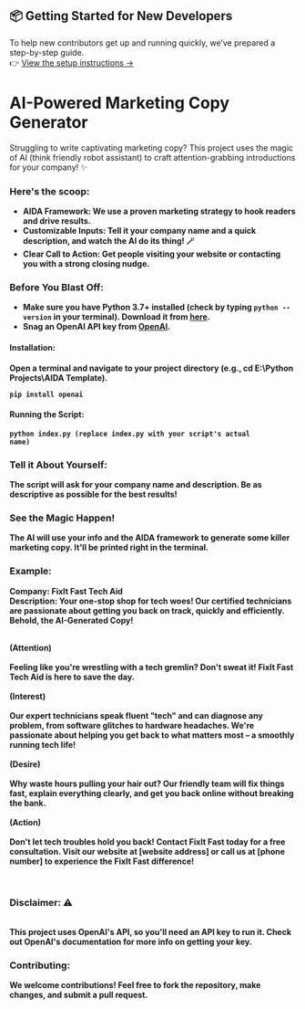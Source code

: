 ## 📦 Getting Started for New Developers

To help new contributors get up and running quickly, we’ve prepared a step-by-step guide.  
👉 [View the setup instructions →](setup.md)


<h1>AI-Powered Marketing Copy Generator </h1>

<p>Struggling to write captivating marketing copy? This project uses the magic of AI (think friendly robot assistant) to craft attention-grabbing introductions for your company! ✨</p>

<h3>Here's the scoop:</h3>

<ul>
  <li><b>AIDA Framework: We use a proven marketing strategy to hook readers and drive results.</li>
  <li><b>Customizable Inputs: Tell it your company name and a quick description, and watch the AI do its thing! 🪄</li>
  <li><b>Clear Call to Action: Get people visiting your website or contacting you with a strong closing nudge.</li>
</ul>

<h3>Before You Blast Off:</h3>

<ul>
  <li>Make sure you have Python 3.7+ installed (check by typing <code>python --version</code> in your terminal). Download it from <a href="https://www.python.org/downloads/">here</a>.</li>
  <li>Snag an OpenAI API key from <a href="https://openai.com/">OpenAI</a>.</li>
</ul>

<h4>Installation:</h4>

<p>Open a terminal and navigate to your project directory (e.g., cd E:\Python Projects\AIDA Template).</p>
<code>pip install openai</code>

<h4>Running the Script:</h4>

<code>python index.py (replace index.py with your script's actual name)</code>

<h3>Tell it About Yourself:</h3>

<p>The script will ask for your company name and description. Be as descriptive as possible for the best results!</p>

<h3>See the Magic Happen!</h3>

<p>The AI will use your info and the AIDA framework to generate some killer marketing copy. It'll be printed right in the terminal.</p>


<h3>Example:</h3>


<b>Company:</b> FixIt Fast Tech Aid<br>
<b>Description:</b> Your one-stop shop for tech woes! Our certified technicians are passionate about getting you back on track, quickly and efficiently.
<br>
<b>Behold, the AI-Generated Copy!</b>
<br><br>

(Attention)
<br><br>
Feeling like you're wrestling with a tech gremlin? Don't sweat it! FixIt Fast Tech Aid is here to save the day.
<br><br>
(Interest)
<br><br>
Our expert technicians speak fluent "tech" and can diagnose any problem, from software glitches to hardware headaches. We're passionate about helping you get back to what matters most – a smoothly running tech life!
<br><br>
(Desire)
<br><br>
Why waste hours pulling your hair out? Our friendly team will fix things fast, explain everything clearly, and get you back online without breaking the bank.
<br><br>
(Action)
<br><br>
Don't let tech troubles hold you back! Contact FixIt Fast today for a free consultation. Visit our website at [website address] or call us at [phone number] to experience the FixIt Fast difference!

<br>


  <h3>Disclaimer: ⚠️</h3> 
  <br>
  This project uses OpenAI's API, so you'll need an API key to run it. Check out OpenAI's documentation for more info on getting your key.


<h3>Contributing:</h3>

<p><b>We welcome contributions! Feel free to fork the repository, make changes, and submit a pull request.</b></p>

